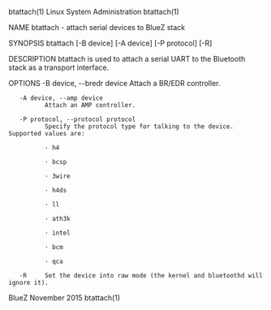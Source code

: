 btattach(1)                                                                            Linux System Administration                                                                            btattach(1)

NAME
       btattach - attach serial devices to BlueZ stack

SYNOPSIS
       btattach [-B device] [-A device] [-P protocol] [-R]

DESCRIPTION
       btattach is used to attach a serial UART to the Bluetooth stack as a transport interface.

OPTIONS
       -B device, --bredr device
              Attach a BR/EDR controller.

       -A device, --amp device
              Attach an AMP controller.

       -P protocol, --protocol protocol
              Specify the protocol type for talking to the device.  Supported values are:

              · h4

              · bcsp

              · 3wire

              · h4ds

              · ll

              · ath3k

              · intel

              · bcm

              · qca

       -R     Set the device into raw mode (the kernel and bluetoothd will ignore it).

BlueZ                                                                                         November 2015                                                                                   btattach(1)
